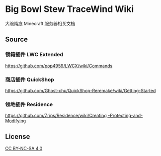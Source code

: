 # Big Bowl Stew TraceWind Wiki
大碗炖痕 Minecraft 服务器相关文档

## Source

### 锁箱插件 LWC Extended<br>
https://github.com/pop4959/LWCX/wiki/Commands

### 商店插件 QuickShop

https://github.com/Ghost-chu/QuickShop-Reremake/wiki/Getting-Started

### 领地插件 Residence

https://github.com/Zrips/Residence/wiki/Creating,-Protecting-and-Modifying

## License

[CC BY-NC-SA 4.0](https://creativecommons.org/licenses/by-nc-sa/4.0/)

